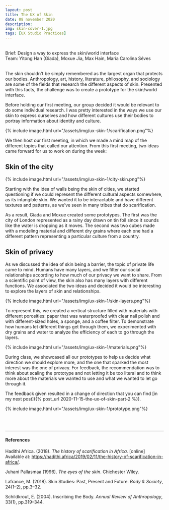 ```yaml
---
layout: post
title: The UX of Skin
date: 08 november 2020
description: 
img: skin-cover-1.jpg
tags: [UX Studio Practices] 
---
```


<p class="about-content-box"> <br> 
Brief: Design a way to express the skin/world interface
<BR>
Team: Yitong Han (Giada), Moxue Jia, Max Hain, Maria Carolina Séves
<br><br></p>

The skin shouldn't be simply remembered as the largest organ that protects our bodies. Anthropology, art, history, literature, philosophy, and sociology are some of the fields that research the different aspects of skin. Presented with this facts, the challenge was to create a prototype for the skin/world interface.

Before holding our first meeting, our group decided it would be relevant to do some individual research. I was pretty interested in the ways we use our skin to express ourselves and how different cultures use their bodies to portray information about identity and culture.

{% include image.html url="/assets/img/ux-skin-1/scarification.png"%}

We then host our first meeting, in which we made a mind map of the different topics that called our attention. From this first meeting, two ideas came forward for us to work on during the week:



## Skin of the city

{% include image.html url="/assets/img/ux-skin-1/city-skin.png"%}

Starting with the idea of walls being the skin of cities, we started questioning if we could represent the different cultural aspects somewhere, as its intangible skin. We wanted it to be interactable and have different textures and patterns, as we’ve seen in many tribes that do scarification.

As a result, Giada and Moxue created some prototypes. The first was the city of London represented as a rainy day drawn on tin foil since it sounds like the water is dropping as it moves. The second was two cubes made with a modeling material and different dry grains where each one had a different pattern representing a particular culture from a country. 


##	Skin of privacy

As we discussed the idea of skin being a barrier, the topic of private life came to mind. Humans have many layers, and we filter our social relationships according to how much of our privacy we want to share. From a scientific point of view, the skin also has many layers with different functions. We associated the two ideas and decided it would be interesting to explore the layers of skin and relationships. 

{% include image.html url="/assets/img/ux-skin-1/skin-layers.png"%}

To represent this, we created a vertical structure filled with materials with different porosities: paper that was waterproofed with clear nail polish and with different-sized holes, a sponge, and a coffee filter. 
To demonstrate how humans let different things get through them, we experimented with dry grains and water to analyze the efficiency of each to go through the layers.

{% include image.html url="/assets/img/ux-skin-1/materials.png"%}

During class, we showcased all our prototypes to help us decide what direction we should explore more, and the one that sparked the most interest was the one of privacy. For feedback, the recommendation was to think about scaling the prototype and not letting it be too literal and to think more about the materials we wanted to use and what we wanted to let go through it. 

The feedback given resulted in a change of direction that you can find [in my next post]({% post_url 2020-11-15-the-ux-of-skin-part-2 %}).

{% include image.html url="/assets/img/ux-skin-1/prototype.png"%}

<br>
<br>

***

#### References


Hadithi Africa. (2018). *The history of scarification in Africa.* [online] Available at: https://hadithi.africa/2019/02/11/the-history-of-scarification-in-africa/.

Juhani Pallasmaa (1996). *The eyes of the skin*. Chichester Wiley.

Lafrance, M. (2018). Skin Studies: Past, Present and Future. *Body & Society*, 24(1–2), pp.3–32.

Schildkrout, E. (2004). Inscribing the Body. *Annual Review of Anthropology*, 33(1), pp.319–344.

<!-- {% include image.html url="/assets/img/The_Human_Senses.jpg" description="My cat, Robert Downey Jr." %}

|![The human senses]({{site.baseurl}}/assets/img/The_Human_Senses.jpg)| 
|:--:| 
| *the human senses* | -->
